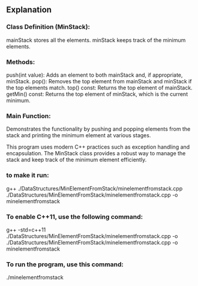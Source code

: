 ## Explanation

### Class Definition (MinStack):
mainStack stores all the elements.
minStack keeps track of the minimum elements.

### Methods:
push(int value): Adds an element to both mainStack and, if appropriate, minStack.
pop(): Removes the top element from mainStack and minStack if the top elements match.
top() const: Returns the top element of mainStack.
getMin() const: Returns the top element of minStack, which is the current minimum.

### Main Function:
Demonstrates the functionality by pushing and popping elements from the stack and printing the minimum element at various stages.

This program uses modern C++ practices such as exception handling and encapsulation. 
The MinStack class provides a robust way to manage the stack and keep track of the minimum element efficiently.

### to make it run:
g++ ./DataStructures/MinElementFromStack/minelementfromstack.cpp ./DataStructures/MinElementFromStack/minelementfromstack.cpp -o minelementfromstack 
### To enable C++11, use the following command:
g++ -std=c++11 ./DataStructures/MinElementFromStack/minelementfromstack.cpp -o ./DataStructures/MinElementFromStack/minelementfromstack.cpp -o minelementfromstack 
### To run the program, use this command:
./minelementfromstack
